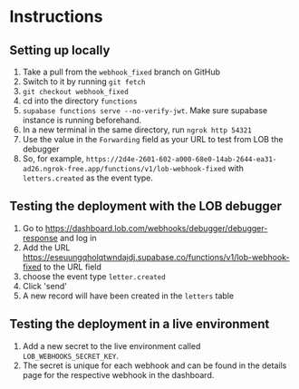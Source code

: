 # Instructions

## Setting up locally

1. Take a pull from the `webhook_fixed` branch on GitHub
2. Switch to it by running `git fetch`
3. `git checkout webhook_fixed`
4. cd into the directory `functions`
5. `supabase functions serve --no-verify-jwt`. Make sure supabase instance is running beforehand.
6. In a new terminal in the same directory, run `ngrok http 54321`
7. Use the value in the `Forwarding` field as your URL to test from LOB the debugger
8. So, for example, `https://2d4e-2601-602-a000-68e0-14ab-2644-ea31-ad26.ngrok-free.app/functions/v1/lob-webhook-fixed` with `letters.created` as the event type.

## Testing the deployment with the LOB debugger

1. Go to https://dashboard.lob.com/webhooks/debugger/debugger-response and log in
2. Add the URL https://eseuungqholqtwndajdj.supabase.co/functions/v1/lob-webhook-fixed to the URL field
3. choose the event type `letter.created`
4. Click 'send'
5. A new record will have been created in the `letters` table

## Testing the deployment in a live environment

1. Add a new secret to the live environment called `LOB_WEBHOOKS_SECRET_KEY`.
2. The secret is unique for each webhook and can be found in the details page for the respective webhook in the dashboard.
